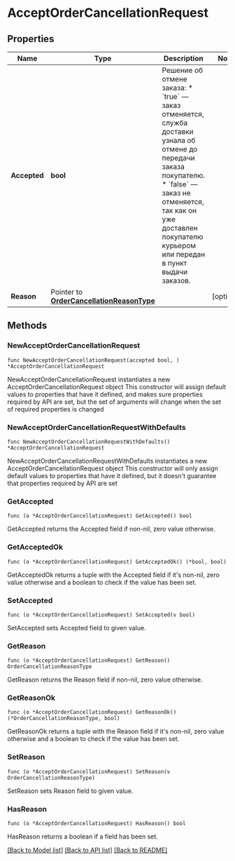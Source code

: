 # AcceptOrderCancellationRequest

## Properties

Name | Type | Description | Notes
------------ | ------------- | ------------- | -------------
**Accepted** | **bool** | Решение об отмене заказа:  * &#x60;true&#x60; — заказ отменяется, служба доставки узнала об отмене до передачи заказа покупателю. * &#x60;false&#x60; — заказ не отменяется, так как он уже доставлен покупателю курьером или передан в пункт выдачи заказов.  | 
**Reason** | Pointer to [**OrderCancellationReasonType**](OrderCancellationReasonType.md) |  | [optional] 

## Methods

### NewAcceptOrderCancellationRequest

`func NewAcceptOrderCancellationRequest(accepted bool, ) *AcceptOrderCancellationRequest`

NewAcceptOrderCancellationRequest instantiates a new AcceptOrderCancellationRequest object
This constructor will assign default values to properties that have it defined,
and makes sure properties required by API are set, but the set of arguments
will change when the set of required properties is changed

### NewAcceptOrderCancellationRequestWithDefaults

`func NewAcceptOrderCancellationRequestWithDefaults() *AcceptOrderCancellationRequest`

NewAcceptOrderCancellationRequestWithDefaults instantiates a new AcceptOrderCancellationRequest object
This constructor will only assign default values to properties that have it defined,
but it doesn't guarantee that properties required by API are set

### GetAccepted

`func (o *AcceptOrderCancellationRequest) GetAccepted() bool`

GetAccepted returns the Accepted field if non-nil, zero value otherwise.

### GetAcceptedOk

`func (o *AcceptOrderCancellationRequest) GetAcceptedOk() (*bool, bool)`

GetAcceptedOk returns a tuple with the Accepted field if it's non-nil, zero value otherwise
and a boolean to check if the value has been set.

### SetAccepted

`func (o *AcceptOrderCancellationRequest) SetAccepted(v bool)`

SetAccepted sets Accepted field to given value.


### GetReason

`func (o *AcceptOrderCancellationRequest) GetReason() OrderCancellationReasonType`

GetReason returns the Reason field if non-nil, zero value otherwise.

### GetReasonOk

`func (o *AcceptOrderCancellationRequest) GetReasonOk() (*OrderCancellationReasonType, bool)`

GetReasonOk returns a tuple with the Reason field if it's non-nil, zero value otherwise
and a boolean to check if the value has been set.

### SetReason

`func (o *AcceptOrderCancellationRequest) SetReason(v OrderCancellationReasonType)`

SetReason sets Reason field to given value.

### HasReason

`func (o *AcceptOrderCancellationRequest) HasReason() bool`

HasReason returns a boolean if a field has been set.


[[Back to Model list]](../README.md#documentation-for-models) [[Back to API list]](../README.md#documentation-for-api-endpoints) [[Back to README]](../README.md)


